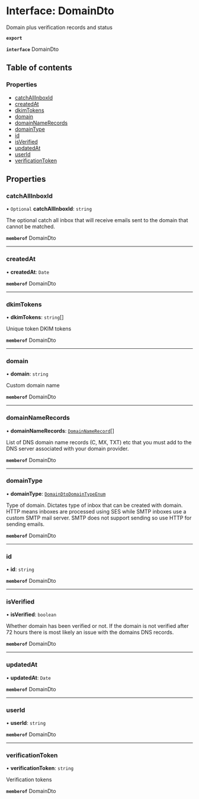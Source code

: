 # Interface: DomainDto

Domain plus verification records and status

**`export`**

**`interface`** DomainDto

## Table of contents

### Properties

- [catchAllInboxId](DomainDto.md#catchallinboxid)
- [createdAt](DomainDto.md#createdat)
- [dkimTokens](DomainDto.md#dkimtokens)
- [domain](DomainDto.md#domain)
- [domainNameRecords](DomainDto.md#domainnamerecords)
- [domainType](DomainDto.md#domaintype)
- [id](DomainDto.md#id)
- [isVerified](DomainDto.md#isverified)
- [updatedAt](DomainDto.md#updatedat)
- [userId](DomainDto.md#userid)
- [verificationToken](DomainDto.md#verificationtoken)

## Properties

### <a id="catchallinboxid" name="catchallinboxid"></a> catchAllInboxId

• `Optional` **catchAllInboxId**: `string`

The optional catch all inbox that will receive emails sent to the domain that cannot be matched.

**`memberof`** DomainDto

___

### <a id="createdat" name="createdat"></a> createdAt

• **createdAt**: `Date`

**`memberof`** DomainDto

___

### <a id="dkimtokens" name="dkimtokens"></a> dkimTokens

• **dkimTokens**: `string`[]

Unique token DKIM tokens

**`memberof`** DomainDto

___

### <a id="domain" name="domain"></a> domain

• **domain**: `string`

Custom domain name

**`memberof`** DomainDto

___

### <a id="domainnamerecords" name="domainnamerecords"></a> domainNameRecords

• **domainNameRecords**: [`DomainNameRecord`](DomainNameRecord.md)[]

List of DNS domain name records (C, MX, TXT) etc that you must add to the DNS server associated with your domain provider.

**`memberof`** DomainDto

___

### <a id="domaintype" name="domaintype"></a> domainType

• **domainType**: [`DomainDtoDomainTypeEnum`](../enums/DomainDtoDomainTypeEnum.md)

Type of domain. Dictates type of inbox that can be created with domain. HTTP means inboxes are processed using SES while SMTP inboxes use a custom SMTP mail server. SMTP does not support sending so use HTTP for sending emails.

**`memberof`** DomainDto

___

### <a id="id" name="id"></a> id

• **id**: `string`

**`memberof`** DomainDto

___

### <a id="isverified" name="isverified"></a> isVerified

• **isVerified**: `boolean`

Whether domain has been verified or not. If the domain is not verified after 72 hours there is most likely an issue with the domains DNS records.

**`memberof`** DomainDto

___

### <a id="updatedat" name="updatedat"></a> updatedAt

• **updatedAt**: `Date`

**`memberof`** DomainDto

___

### <a id="userid" name="userid"></a> userId

• **userId**: `string`

**`memberof`** DomainDto

___

### <a id="verificationtoken" name="verificationtoken"></a> verificationToken

• **verificationToken**: `string`

Verification tokens

**`memberof`** DomainDto
